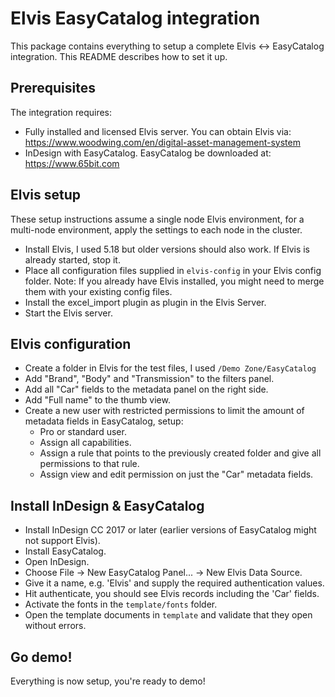 # Elvis EasyCatalog integration

This package contains everything to setup a complete Elvis <-> EasyCatalog integration. This README describes how to set it up.

## Prerequisites

The integration requires:

* Fully installed and licensed Elvis server. You can obtain Elvis via: https://www.woodwing.com/en/digital-asset-management-system
* InDesign with EasyCatalog. EasyCatalog be downloaded at: https://www.65bit.com

## Elvis setup

These setup instructions assume a single node Elvis environment, for a multi-node environment, apply the settings to each node in the cluster.

* Install Elvis, I used 5.18 but older versions should also work. If Elvis is already started, stop it.
* Place all configuration files supplied in `elvis-config` in your Elvis config folder. Note: If you already have Elvis installed, you might need to merge them with your existing config files.
* Install the excel_import plugin as plugin in the Elvis Server.
* Start the Elvis server.

## Elvis configuration

* Create a folder in Elvis for the test files, I used `/Demo Zone/EasyCatalog`
* Add "Brand", "Body" and "Transmission" to the filters panel.
* Add all "Car" fields to the metadata panel on the right side.
* Add "Full name" to the thumb view.
* Create a new user with restricted permissions to limit the amount of metadata fields in EasyCatalog, setup:
  * Pro or standard user.
  * Assign all capabilities.
  * Assign a rule that points to the previously created folder and give all permissions to that rule.
  * Assign view and edit permission on just the "Car" metadata fields.


## Install InDesign & EasyCatalog

* Install InDesign CC 2017 or later (earlier versions of EasyCatalog might not support Elvis).
* Install EasyCatalog.
* Open InDesign.
* Choose File -> New EasyCatalog Panel... -> New Elvis Data Source.
* Give it a name, e.g. 'Elvis' and supply the required authentication values.
* Hit authenticate, you should see Elvis records including the 'Car' fields.
* Activate the fonts in the `template/fonts` folder.
* Open the template documents in `template` and validate that they open without errors.

## Go demo!

Everything is now setup, you're ready to demo!
